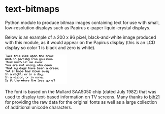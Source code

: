 # text-bitmaps
Python module to produce bitmap images containing text for use with small, low-resolution displays such as Papirus e-paper liquid-crystal displays.

Below is an example of a 200 x 96 pixel, black-and-white image produced with this module, as it would appear on the Papirus display (this is an LCD display so color 1 is black and zero is white).

<IMG SRC="eapoe.bmp">

The font is based on the Mullard SAA5050 chip (dated July 1982) that was used to display text-based information on TV screens.  Many thanks to [bjh21](http://bjh21.me.uk/bedstead/) for providing the raw data for the original fonts as well as a large collection of additional unicode characters.
